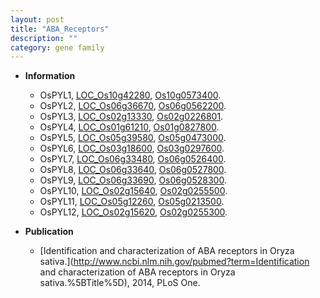 ```yaml
---
layout: post
title: "ABA_Receptors"
description: ""
category: gene family
---
```


* **Information**  
    + OsPYL1, [LOC_Os10g42280](http://rice.uga.edu/cgi-bin/ORF_infopage.cgi?orf=LOC_Os10g42280), [Os10g0573400](http://rapdb.dna.affrc.go.jp/viewer/gbrowse_details/irgsp1?name=Os10g0573400).
    + OsPYL2, [LOC_Os06g36670](http://rice.uga.edu/cgi-bin/ORF_infopage.cgi?orf=LOC_Os06g36670), [Os06g0562200](http://rapdb.dna.affrc.go.jp/viewer/gbrowse_details/irgsp1?name=Os06g0562200).
    + OsPYL3, [LOC_Os02g13330](http://rice.uga.edu/cgi-bin/ORF_infopage.cgi?orf=LOC_Os02g13330), [Os02g0226801](http://rapdb.dna.affrc.go.jp/viewer/gbrowse_details/irgsp1?name=Os02g0226801).
    + OsPYL4, [LOC_Os01g61210](http://rice.uga.edu/cgi-bin/ORF_infopage.cgi?orf=LOC_Os01g61210), [Os01g0827800](http://rapdb.dna.affrc.go.jp/viewer/gbrowse_details/irgsp1?name=Os01g0827800).
    + OsPYL5, [LOC_Os05g39580](http://rice.uga.edu/cgi-bin/ORF_infopage.cgi?orf=LOC_Os05g39580), [Os05g0473000](http://rapdb.dna.affrc.go.jp/viewer/gbrowse_details/irgsp1?name=Os05g0473000).
    + OsPYL6, [LOC_Os03g18600](http://rice.uga.edu/cgi-bin/ORF_infopage.cgi?orf=LOC_Os03g18600), [Os03g0297600](http://rapdb.dna.affrc.go.jp/viewer/gbrowse_details/irgsp1?name=Os03g0297600).
    + OsPYL7, [LOC_Os06g33480](http://rice.uga.edu/cgi-bin/ORF_infopage.cgi?orf=LOC_Os06g33480), [Os06g0526400](http://rapdb.dna.affrc.go.jp/viewer/gbrowse_details/irgsp1?name=Os06g0526400).
    + OsPYL8, [LOC_Os06g33640](http://rice.uga.edu/cgi-bin/ORF_infopage.cgi?orf=LOC_Os06g33640), [Os06g0527800](http://rapdb.dna.affrc.go.jp/viewer/gbrowse_details/irgsp1?name=Os06g0527800).
    + OsPYL9, [LOC_Os06g33690](http://rice.uga.edu/cgi-bin/ORF_infopage.cgi?orf=LOC_Os06g33690), [Os06g0528300](http://rapdb.dna.affrc.go.jp/viewer/gbrowse_details/irgsp1?name=Os06g0528300).
    + OsPYL10, [LOC_Os02g15640](http://rice.uga.edu/cgi-bin/ORF_infopage.cgi?orf=LOC_Os02g15640), [Os02g0255500](http://rapdb.dna.affrc.go.jp/viewer/gbrowse_details/irgsp1?name=Os02g0255500).
    + OsPYL11, [LOC_Os05g12260](http://rice.uga.edu/cgi-bin/ORF_infopage.cgi?orf=LOC_Os05g12260), [Os05g0213500](http://rapdb.dna.affrc.go.jp/viewer/gbrowse_details/irgsp1?name=Os05g0213500).
    + OsPYL12, [LOC_Os02g15620](http://rice.uga.edu/cgi-bin/ORF_infopage.cgi?orf=LOC_Os02g15620), [Os02g0255300](http://rapdb.dna.affrc.go.jp/viewer/gbrowse_details/irgsp1?name=Os02g0255300).

* **Publication**  
    + [Identification and characterization of ABA receptors in Oryza sativa.](http://www.ncbi.nlm.nih.gov/pubmed?term=Identification and characterization of ABA receptors in Oryza sativa.%5BTitle%5D), 2014, PLoS One.


